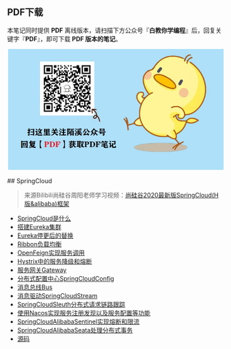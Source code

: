 ## PDF下载

本笔记同时提供 **PDF** 离线版本，请扫描下方公众号『**白教你学编程**』后，回复关键字『**PDF**』，即可下载 **PDF 版本的笔记**。

<p align=center>
    <img src="../../doc/images/qq/获取PDF.jpg" width="500" />
</p>
## SpringCloud

> 来源Bilibili尚硅谷周阳老师学习视频：[尚硅谷2020最新版SpringCloud(H版&alibaba)框架](https://www.bilibili.com/video/BV18E411x7eT)

- [SpringCloud是什么](http://www.moguit.cn/#/info?blogOid=609)   
- [搭建Eureka集群](http://www.moguit.cn/#/info?blogUid=bcbe47eb92aa3ca50fe57f0154a0d03c)
- [Eureka停更后的替换](http://www.moguit.cn/#/info?blogUid=d60f64857d0d4c01e99de1f8715db75d)
- [Ribbon负载均衡](http://www.moguit.cn/#/info?blogUid=ada9f522a377c5b3a2a323cabd376637)
- [OpenFeign实现服务调用](http://www.moguit.cn/#/info?blogUid=32fcba6449f1caac0a7ecb2fef323158) 
- [Hystrix中的服务降级和熔断](http://www.moguit.cn/#/info?blogUid=030a46c4ac414860135f6500ba7683af) 
- [服务网关Gateway](http://www.moguit.cn/#/info?blogUid=d0fbc44ce9abb852f095ba3293bc8f5e)
- [分布式配置中心SpringCloudConfig](http://www.moguit.cn/#/info?blogUid=abea85566c6ce7a7bbd7a290ff40be59)
- [消息总线Bus](http://www.moguit.cn/#/info?blogUid=3c228ae1db6a9313ab4068ccdd9921ff)
- [消息驱动SpringCloudStream](http://www.moguit.cn/#/info?blogUid=a4ac92b0bafc804629a9aa0309dc36e6)
- [SpringCloudSleuth分布式请求链路跟踪](http://www.moguit.cn/#/info?blogUid=7e4fd64914beae0ffc521bff1541cacc)
- [使用Nacos实现服务注册发现以及服务配置等功能](http://www.moguit.cn/#/info?blogUid=e6e619349d31dded928c9265c5a9c672)
- [SpringCloudAlibabaSentinel实现熔断和限流](http://www.moguit.cn/#/info?blogUid=408e9c889ebf96a66af2adfdc258ba5f)
- [SpringCloudAlibabaSeata处理分布式事务](http://www.moguit.cn/#/info?blogUid=5f17644d6db710c60fc42fad561000bd)
- [源码](cloud2020)